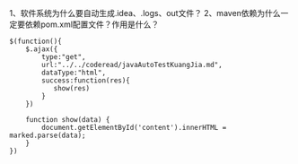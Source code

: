 1、软件系统为什么要自动生成.idea、.logs、out文件？ 
2、maven依赖为什么一定要依赖pom.xml配置文件？作用是什么？

    $(function(){
        $.ajax({
            type:"get",
            url:"../../coderead/javaAutoTestKuangJia.md",
            dataType:"html",
            success:function(res){
               show(res)
            }
        })

        function show(data) {
            document.getElementById('content').innerHTML = marked.parse(data);
        }
    })
